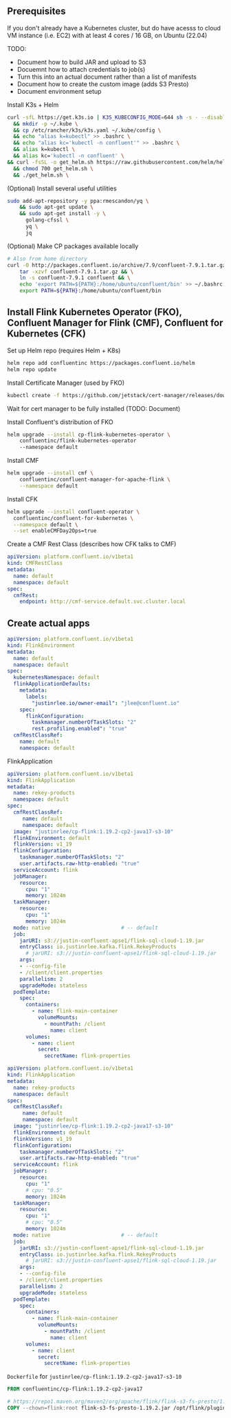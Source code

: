 
## Prerequisites

If you don't already have a Kubernetes cluster, but do have acesss to cloud VM instance (i.e. EC2) with at least 4 cores / 16 GB, on Ubuntu (22.04)


TODO:
* Document how to build JAR and upload to S3
* Docuemnt how to attach credentials to job(s)
* Turn this into an actual document rather than a list of manifests
* Document how to create the custom image (adds S3 Presto)
* Document environment setup

Install K3s + Helm

```bash
curl -sfL https://get.k3s.io | K3S_KUBECONFIG_MODE=644 sh -s - --disable=traefik \
  && mkdir -p ~/.kube \
  && cp /etc/rancher/k3s/k3s.yaml ~/.kube/config \
  && echo "alias k=kubectl" >> .bashrc \
  && echo "alias kc='kubectl -n confluent'" >> .bashrc \
  && alias k=kubectl \
  && alias kc='kubectl -n confluent' \
&& curl -fsSL -o get_helm.sh https://raw.githubusercontent.com/helm/helm/main/scripts/get-helm-3 \
  && chmod 700 get_helm.sh \
  && ./get_helm.sh \
```

(Optional) Install several useful utilities

```bash
sudo add-apt-repository -y ppa:rmescandon/yq \
    && sudo apt-get update \
    && sudo apt-get install -y \
      golang-cfssl \
      yq \
      jq
```

(Optional) Make CP packages available locally

```bash
# Also from home directory
curl -O http://packages.confluent.io/archive/7.9/confluent-7.9.1.tar.gz && \
    tar -xzvf confluent-7.9.1.tar.gz && \
    ln -s confluent-7.9.1 confluent && \
    echo 'export PATH=${PATH}:/home/ubuntu/confluent/bin' >> ~/.bashrc && \
    export PATH=${PATH}:/home/ubuntu/confluent/bin
```

## Install Flink Kubernetes Operator (FKO), Confluent Manager for Flink (CMF), Confluent for Kubernetes (CFK)

Set up Helm repo (requires Helm + K8s)

```bash
helm repo add confluentinc https://packages.confluent.io/helm
helm repo update
```

Install Certificate Manager (used by FKO)

```bash
kubectl create -f https://github.com/jetstack/cert-manager/releases/download/v1.8.2/cert-manager.yaml
```

Wait for cert manager to be fully installed (TODO: Document)

Install Confluent's distribution of FKO

```bash
helm upgrade --install cp-flink-kubernetes-operator \
    confluentinc/flink-kubernetes-operator
    --namespace default
```

Install CMF

```bash
helm upgrade --install cmf \
    confluentinc/confluent-manager-for-apache-flink \
    --namespace default
```

Install CFK

```bash
helm upgrade --install confluent-operator \
  confluentinc/confluent-for-kubernetes \
  --namespace default \
  --set enableCMFDay2Ops=true
```

Create a CMF Rest Class (describes how CFK talks to CMF)

```yaml
apiVersion: platform.confluent.io/v1beta1
kind: CMFRestClass
metadata:
  name: default
  namespace: default
spec:
  cmfRest:
    endpoint: http://cmf-service.default.svc.cluster.local
```

## Create actual apps

```yaml
apiVersion: platform.confluent.io/v1beta1
kind: FlinkEnvironment
metadata:
  name: default
  namespace: default
spec:
  kubernetesNamespace: default
  flinkApplicationDefaults:
    metadata:
      labels:
        "justinrlee.io/owner-email": "jlee@confluent.io"
    spec:
      flinkConfiguration:
        taskmanager.numberOfTaskSlots: "2"
        rest.profiling.enabled": "true"
  cmfRestClassRef:
    name: default
    namespace: default
```

FlinkApplication

```yaml
apiVersion: platform.confluent.io/v1beta1
kind: FlinkApplication
metadata:
  name: rekey-products
  namespace: default
spec:
  cmfRestClassRef:
     name: default
     namespace: default
  image: "justinrlee/cp-flink:1.19.2-cp2-java17-s3-10"
  flinkEnvironment: default
  flinkVersion: v1_19
  flinkConfiguration:
    taskmanager.numberOfTaskSlots: "2"
    user.artifacts.raw-http-enabled: "true"
  serviceAccount: flink
  jobManager:
    resource:
      cpu: "1"
      memory: 1024m
  taskManager:
    resource:
      cpu: "1"
      memory: 1024m
  mode: native                       # -- default
  job:
    jarURI: s3://justin-confluent-apse1/flink-sql-cloud-1.19.jar
    entryClass: io.justinrlee.kafka.flink.RekeyProducts
      # jarURI: s3://justin-confluent-apse1/flink-sql-cloud-1.19.jar
    args:
    - --config-file
    - /client/client.properties
    parallelism: 2
    upgradeMode: stateless
  podTemplate:
    spec:
      containers:
        - name: flink-main-container
          volumeMounts:
            - mountPath: /client
              name: client
      volumes:
        - name: client
          secret:
            secretName: flink-properties
```


```yaml
apiVersion: platform.confluent.io/v1beta1
kind: FlinkApplication
metadata:
  name: rekey-products
  namespace: default
spec:
  cmfRestClassRef:
     name: default
     namespace: default
  image: "justinrlee/cp-flink:1.19.2-cp2-java17-s3-10"
  flinkEnvironment: default
  flinkVersion: v1_19
  flinkConfiguration:
    taskmanager.numberOfTaskSlots: "2"
    user.artifacts.raw-http-enabled: "true"
  serviceAccount: flink
  jobManager:
    resource:
      cpu: "1"
      # cpu: "0.5"
      memory: 1024m
  taskManager:
    resource:
      cpu: "1"
      # cpu: "0.5"
      memory: 1024m
  mode: native                       # -- default
  job:
    jarURI: s3://justin-confluent-apse1/flink-sql-cloud-1.19.jar
    entryClass: io.justinrlee.kafka.flink.RekeyProducts
      # jarURI: s3://justin-confluent-apse1/flink-sql-cloud-1.19.jar
    args:
    - --config-file
    - /client/client.properties
    parallelism: 2
    upgradeMode: stateless
  podTemplate:
    spec:
      containers:
        - name: flink-main-container
          volumeMounts:
            - mountPath: /client
              name: client
      volumes:
        - name: client
          secret:
            secretName: flink-properties
```

`Dockerfile` for `justinrlee/cp-flink:1.19.2-cp2-java17-s3-10`
```Dockerfile
FROM confluentinc/cp-flink:1.19.2-cp2-java17

# https://repo1.maven.org/maven2/org/apache/flink/flink-s3-fs-presto/1.19.2/flink-s3-fs-presto-1.19.2.jar/
COPY --chown=flink:root flink-s3-fs-presto-1.19.2.jar /opt/flink/plugins/s3-fs-presto/
```